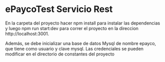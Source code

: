 # ePaycoTest Servicio Rest

En la carpeta del proyecto hacer npm install para instalar las dependencias y luego npm run start:dev para correr el proyecto en la direccion http://localhost:3001.

Además, se debe inicializar una base de datos Mysql de nombre epayco, que tiene como usuario y clave mysql. Las credenciales se pueden modificar en el directorio de constantes del proyecto
